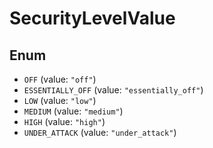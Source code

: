 # SecurityLevelValue

## Enum

* `OFF` (value: `"off"`)
* `ESSENTIALLY_OFF` (value: `"essentially_off"`)
* `LOW` (value: `"low"`)
* `MEDIUM` (value: `"medium"`)
* `HIGH` (value: `"high"`)
* `UNDER_ATTACK` (value: `"under_attack"`)
